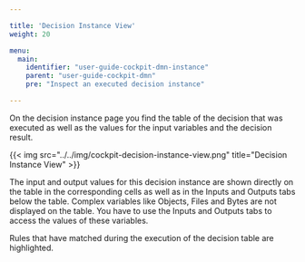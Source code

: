 ```yaml
---

title: 'Decision Instance View'
weight: 20

menu:
  main:
    identifier: "user-guide-cockpit-dmn-instance"
    parent: "user-guide-cockpit-dmn"
    pre: "Inspect an executed decision instance"

---
```


On the decision instance page you find the table of the decision that was executed as well as the values for the input variables and the decision result.

{{< img src="../../img/cockpit-decision-instance-view.png" title="Decision Instance View" >}}

The input and output values for this decision instance are shown directly on the table in the corresponding cells as well as in the Inputs and Outputs tabs below the table. Complex variables like Objects, Files and Bytes are not displayed on the table. You have to use the Inputs and Outputs tabs to access the values of these variables.

Rules that have matched during the execution of the decision table are highlighted.
